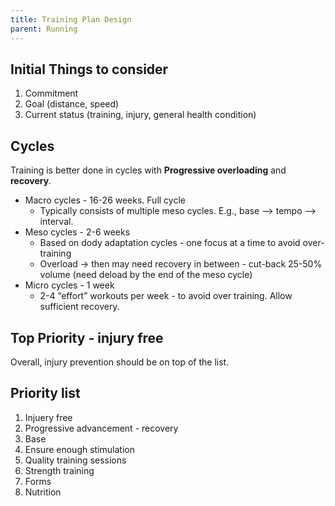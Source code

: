 ```yaml
---
title: Training Plan Design
parent: Running
---
```


## Initial Things to consider

1. Commitment
1. Goal (distance, speed)
1. Current status (training, injury, general health condition)

## Cycles

Training is better done in cycles with **Progressive overloading** and **recovery**.

* Macro cycles - 16-26 weeks. Full cycle
  * Typically consists of multiple meso cycles. E.g., base --> tempo --> interval.
* Meso cycles - 2-6 weeks
  * Based on dody adaptation cycles - one focus at a time to avoid over-training
  * Overload → then may need recovery in between - cut-back 25-50% volume (need deload by the end of the meso cycle)
* Micro cycles - 1 week
  * 2-4 “effort” workouts per week - to avoid over training. Allow sufficient recovery.

## Top Priority - injury free

Overall, injury prevention should be on top of the list.

## Priority list

1. Injuery free
1. Progressive advancement - recovery
1. Base
1. Ensure enough stimulation
1. Quality training sessions
1. Strength training
1. Forms
1. Nutrition
